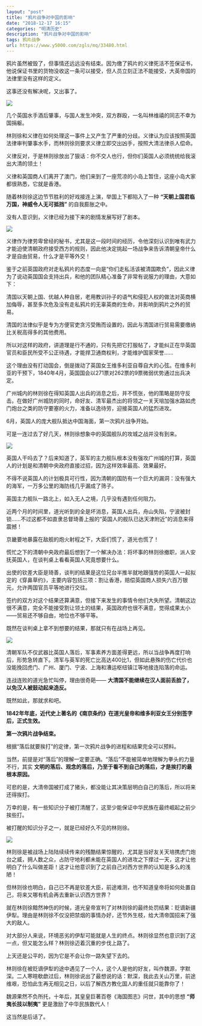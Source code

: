 ```yaml
---
layout: "post"
title: "鸦片战争对中国的影响"
date: "2018-12-17 16:15"
categories: "明清历史"
description: "鸦片战争对中国的影响"
tags: 鸦片战争
url: https://www.y5000.com/zgls/mq/33480.html
---
```






鸦片虽然被毁了，但事情还远远没有结束。因为缴了鸦片的义律死活不签保证书，他说保证书里的货物没收这一条可以接受，但人员立刻正法不能接受，大英帝国的法律里没有这样的定义。

这事还没有解决呢，又出事了。

![](https://img.y5000.com/uploads/allimg/180921/15-1P921103123C1.jpg)

几个英国水手酒后肇事，与国人发生冲突，双方群殴，一名叫林维禧的同志不幸为国捐躯。

林则徐和义律在如何处理这一事件上又产生了严重的分歧。义律认为应该按照英国法律审判肇事水手，而林则徐则要求义律立即交出凶手，按照大清法律杀人偿命。

义律反对，于是林则徐放出了狠话：你不交人也行，但你们英国人必须统统给我滚出大清的领土！

义律和英国商人们离开了澳门，他们来到了一座荒凉的小岛上暂住，这座小岛大家都很熟悉，它就是香港。

随着林则徐这边节节胜利的好戏接连上演，举国上下都陷入了一种 **“天朝上国君临万国，神威令人无可抵挡”** 的自我膨胀之中。

没有人意识到，义律已经为接下来的剧情发展写好了剧本。

![](https://img.y5000.com/uploads/allimg/180921/15-1P921103211S5.jpg)

义律作为律劳卑曾经的秘书，尤其是这一段时间的经历，令他深刻认识到唯有武力才能迫使清朝政府接受西方的规则，因此他决定挑起一场战争来告诉清朝皇帝什么才是自由贸易，什么才是平等外交！

鉴于之前英国政府对走私鸦片的态度一向是“你们走私活该被清国欺负”，因此义律为了说动英国国会支持出兵，和他的团队精心准备了非常有说服力的理由，大意如下：

清国以天朝上国、优越人种自居，老用教训孙子的语气和侵犯人权的做法对英商横加侮辱，甚至多次危及没有走私鸦片的无辜英商的生命，并影响到鸦片之外的贸易。

清国的法律似乎是专为方便官吏贪污受贿而设置的，因此与清国进行贸易需要缴纳比关税高得多的其他费用。

所以对这样的政府，讲道理是行不通的，只有先把它打服帖了，才能纠正在华英国官员和臣民所受不公正待遇，才能捍卫通商权利，才能维护国家荣誉&hellip;&hellip;

这个理由没有打动国会，倒是拨动了英国女王维多利亚自尊自大的心弦。在维多利亚的干预下，1840年4月，英国国会以271票对262票的9票微弱优势通过出兵决定。

广州城内的林则徐在得知英国人出兵的消息之后，并不慌张，他的策略是防守反击。在做好广州城防的同时，命好友、清军最杰出的将领之一关天培加强水路如虎门炮台之类的防守要塞的火力，准备以逸待劳，迎接英国人的猛烈进攻。

6月，英国人的庞大舰队抵达中国海面，第一次鸦片战争开始。

可是一连过去了好几天，林则徐想象中的英国舰队的攻城之战并没有到来。

![](https://img.y5000.com/uploads/allimg/180921/15-1P92110325RC.jpg)

英国人干吗去了？后来知道了，英军的主力舰队根本没有强攻广州城的打算，英国人的计划是和清朝中央政府直接过招，因为这样效率最高、效果最好。

不得不说英国人的计划极具可行性，因为清朝的国防有一个巨大的漏洞：没有强大的海军，一万多公里的海防线几乎漏成了筛子。

英国主力舰队一路北上，如入无人之境，几乎没有遇到任何阻力。

近两个月的时间里，道光听到的全是坏消息，英国人出兵，舟山失陷，宁波被封锁&hellip;&hellip;不过这都不如直隶总督琦善上报的“英国人的舰队已达天津附近”的消息来得震撼！

京畿要地暴露在敌舰的炮火射程之下，大臣们慌了，道光也慌了！

慌忙之下的清朝中央政府最后想到了一个解决办法：将坏事的林则徐撤职，派人安抚英国人，在谈判桌上看看英国人究竟想要什么。

出使的钦差大臣是琦善，谈判的结果是这位兄台半推半就地跟强势的英国人一起拟定的《穿鼻草约》，主要内容包括三项：割让香港，赔偿英国商人损失六百万银元，允许两国官员平等地进行交往。

签约的双方对这个结果还算满意，但接下来发生的事情令他们大失所望。清朝这边很不满意，完全不能接受割让领土的结果，英国政府也很不满意，觉得成果太小——贸易还不够自由，地位也不够平等。

既然在谈判桌上拿不到想要的结果，那就只有在战场上再见。

![](https://img.y5000.com/uploads/allimg/180921/15-1P9211033351J.jpg)

清朝军队不仅武器比英国人落后，军事素养方面差得更远，所以当战争再度打响后，形势急转直下。清军与英军的死亡比高达400比1，但如此悬殊的伤亡代价也没能挽回虎门、广州、厦门、宁波、上海和漕运枢纽镇江等地接连陷落的命运。

连战连败的道光急忙叫停，理由很奇葩—— **大清国不能继续在汉人面前丢脸了，以免汉人被鼓动起来造反。**

既然如此，那就求和吧。

 **1842年年底，近代史上著名的《南京条约》在道光皇帝和维多利亚女王分别签字后，正式生效。**

 **第一次鸦片战争结束。**

根据“落后就要挨打”的定律，第一次鸦片战争的进程和结果完全可以预料。

当然，前提是对“落后”的理解一定要正确。“落后”不能被简单地理解为拳头的力量不行，其实
**文明的落后、观念的落后，乃至于看不到自己的落后，才是挨打的最根本原因。**

可悲的是，大清帝国被打成了猪头，都没能让其决策层明白自己的落后，所以将来还得挨打。

万幸的是，有一些知识分子被打清醒了，这至少能保证中华民族在最终崛起之前少挨些打。

被打醒的知识分子之一，就是已经好久不见的林则徐。

![](https://img.y5000.com/uploads/allimg/180921/15-1P921103441562.jpg)

林则徐是被战场上陆陆续续传来的残酷结果惊醒的，尤其是当好友关天培携虎门炮台之威，拥人数之众，占防守地利都未能在英国人的进攻之下撑过一天，这才让他明白了什么叫做差距！这才让他意识到了之前自己对西方世界的认知是多么的浅陋！

但林则徐也明白，自己已不再是钦差大臣，前途难测，也不知道皇帝将如何处置自己，将来又哪有机会再去重新认识西方世界？

就在林则徐黯然神伤的时候，道光皇帝宣判了对林则徐的最终处罚结果：贬谪新疆伊犁。理由是林则徐不仅没把禁烟的事情办好，还节外生枝，给大清帝国招来了强大的敌人。

对大部分人来说，环境恶劣的伊犁可能就是人生的终点。林则徐显然也意识到了这一点，但又能怎么样？林则徐迈着沉重的步伐上路了。

上天还是公平的，因为它是不会让你一路失望下去的。

林则徐在被贬谪伊犁的途中遇见了一个人，这个人是他的好友，叫作魏源，字默深。二人寒暄欷歔过后，林则徐说出了最想说的话：默深，我此去关山万里，前途维艰，恐怕此生再无相见之日，以后了解西方教化国人的重任就只能靠你了！

魏源果然不负所托，十年后，其皇皇巨著百卷《海国图志》问世，其中的思想 **“师夷长技以制夷”** 更是激励了中华民族数代人！

这当然是后话了。
